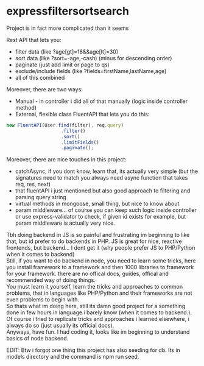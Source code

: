 # expressfiltersortsearch
Project is in fact more complicated than it seems </br>

Rest API that lets you:
- filter data (like ?age[gt]=18&&age[lt]=30)
- sort data (like ?sort=-age,-cash) (minus for descending order)
- paginate (just add limit or page to qs)
- exclude/include fields (like ?fields=firstName,lastName,age)
- all of this combined

Moreover, there are two ways:
- Manual - in controller i did all of that manually (logic inside controller method)
- External, flexible class FluentAPI that lets you do this:
```js
new FluentAPI(User.find(filter), req.query)
                    .filter()
                    .sort()
                    .limitFields()
                    .paginate();
```
Moreover, there are nice touches in this project:
- catchAsync, if you dont know, learn that, its actually very simple (but the signatures need to match you always need async function that takes req, res, next)
- that fluentAPI i just mentioned but also good approach to filtering and parsing query string
- virtual methods in mongoose, small thing, but nice to know about
- param middleware... of course you can keep such logic inside controller or use express-validator to check, if given id exists for example, but param middleware is actually very nice.

Tbh doing backend in JS is so painful and frustrating im beginning to like that, but id prefer to do backends in PHP. JS is great for nice, reactive frontends, but backend... I dont get it (why people prefer JS to PHP/Python when it comes to backend) </br>
Still, if you want to do backend in node, you need to learn some tricks, here you install framework to a framework and then 1000 libraries to framework for your framework. there are no offical docs, guides, offical and recommended way of doing things. 
</br>
You must learn it yourself, learn the tricks and approaches to common problems, that in languages like PHP/Python and their frameworks are not even problems to begin with.
</br>
 So thats what im doing here, still its damn good project for a something done in few hours in language i barely know (when it comes to backend.). Of course i tried to replicate tricks and approaches i learned elsewhere, i always do so (just usually its official docs).
 </br> Anyways, have fun. I had coding it, looks like im beginning to understand basics of node backend.

 EDIT: Btw i forgot one thing this project has also seeding for db. Its in models directory and the command is npm run seed.